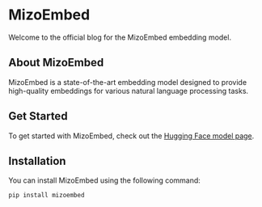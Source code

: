 # MizoEmbed

Welcome to the official blog for the MizoEmbed embedding model.

## About MizoEmbed
MizoEmbed is a state-of-the-art embedding model designed to provide high-quality embeddings for various natural language processing tasks.

## Get Started
To get started with MizoEmbed, check out the [Hugging Face model page](https://huggingface.co/Lms18/mizo_embed).

## Installation
You can install MizoEmbed using the following command:

```bash
pip install mizoembed
